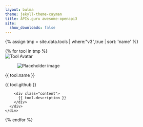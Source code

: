 ```yaml
---
layout: bulma
theme: jekyll-theme-cayman
title: APIs.guru awesome-openapi3
site:
  show_downloads: false
---
```


{% assign tmp = site.data.tools | where:"v3",true | sort: 'name' %}

<div class="tile is-ancestor is-12">
<div class="tile is-parent is-12">
{% for tool in tmp %}
  <div class="tile is-6 is-child">
    <div class="card">
      <div class="card-image">
        <img src="{{ tool.logo }}" alt="Tool Avatar">
      </div>
      <div class="card-content">
        <div class="media">
          <div class="media-left">
            <figure class="image is-48x48">
              <img src="https://bulma.io/images/placeholders/96x96.png" alt="Placeholder image">
            </figure>
          </div>
          <div class="media-content">
            <p class="title is-4">{{ tool.name }}</p>
            <p class="subtitle is-6">{{ tool.github }}</p>
          </div>
        </div>

        <div class="content">
          {{ tool.description }}
        </div>
      </div>
    </div>      
  </div>
{% endfor %}
</div>
</div>

<script src="https://cdnjs.cloudflare.com/ajax/libs/zepto/1.2.0/zepto.min.js"></script>
